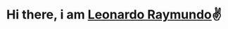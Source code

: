 <div align="center">
    <h1 align="center">Hi there, i am <a href="https://www.linkedin.com/in/ing-leonardo-dev/">Leonardo Raymundo</a>✌️</h1>
</div>
